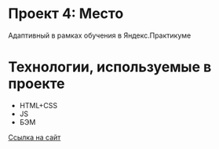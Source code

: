 # Проект 4: Место

Адаптивный в рамках обучения в Яндекс.Практикуме

# Технологии, используемые в проекте
- HTML+CSS
- JS
- БЭМ

[Ссылка на сайт](https://yelex.github.io/mesto/)
